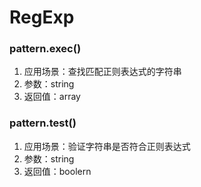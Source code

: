 # RegExp

### pattern.exec()
1. 应用场景：查找匹配正则表达式的字符串
2. 参数：string
3. 返回值：array

### pattern.test()
1. 应用场景：验证字符串是否符合正则表达式
2. 参数：string
3. 返回值：boolern